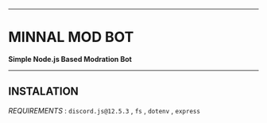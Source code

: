 ****
# MINNAL MOD BOT

**Simple Node.js Based Modration Bot**

****
## INSTALATION

*REQUIREMENTS* : `discord.js@12.5.3` , `fs` , `dotenv` , `express`


